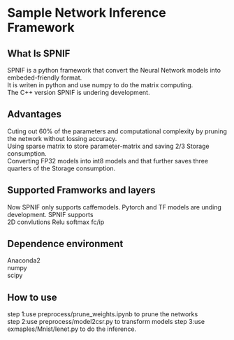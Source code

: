 # Sample Network Inference Framework
## What Is SPNIF 
   SPNIF is a python framework that convert the Neural Network models into embeded-friendly format.  
   It is writen in python and use numpy to do the matrix computing.  
   The C++ version SPNIF is undering development.  
## Advantages
   Cuting out 60% of the parameters and computational complexity  by pruning the network without lossing accuracy.  
   Using sparse matrix to store parameter-matrix and saving 2/3 Storage consumption.  
   Converting FP32 models into int8 models and that further saves three quarters of the Storage consumption.  
## Supported Framworks and layers
   Now SPNIF only supports caffemodels. Pytorch and TF models are unding development.
   SPNIF supports  
   2D convlutions 
   Relu 
   softmax 
   fc/ip 
## Dependence environment 
   Anaconda2  
   numpy  
   scipy 
## How to use 
   step 1:use preprocess/prune_weights.ipynb to prune the networks  
   step 2:use preprocess/model2csr.py to transform models 
   step 3:use exmaples/Mnist/lenet.py to do the inference. 
   
      
